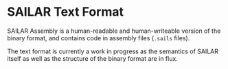 # SAILAR Text Format

SAILAR Assembly is a human-readable and human-writeable version of the binary format, and contains code in assembly files (`.sails` files).

The text format is currently a work in progress as the semantics of SAILAR itself as well as the structure of the binary format are in flux.
